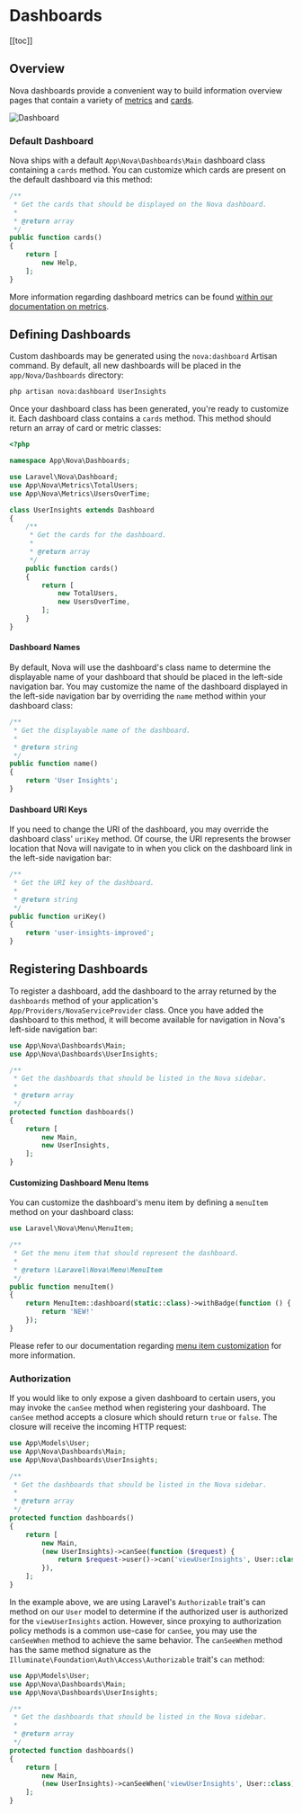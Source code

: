 # Dashboards

[[toc]]

## Overview

Nova dashboards provide a convenient way to build information overview pages that contain a variety of [metrics](./../metrics/defining-metrics.md) and [cards](../customization/cards.md).

![Dashboard](./img/dashboard.png)

### Default Dashboard

Nova ships with a default `App\Nova\Dashboards\Main` dashboard class containing a `cards` method. You can customize which cards are present on the default dashboard via this method:

```php
/**
 * Get the cards that should be displayed on the Nova dashboard.
 *
 * @return array
 */
public function cards()
{
    return [
        new Help,
    ];
}
```

More information regarding dashboard metrics can be found [within our documentation on metrics](../metrics/registering-metrics.html#dashboard-metrics).

## Defining Dashboards

Custom dashboards may be generated using the `nova:dashboard` Artisan command. By default, all new dashboards will be placed in the `app/Nova/Dashboards` directory:

```bash
php artisan nova:dashboard UserInsights
```

Once your dashboard class has been generated, you're ready to customize it. Each dashboard class contains a `cards` method. This method should return an array of card or metric classes:

```php
<?php

namespace App\Nova\Dashboards;

use Laravel\Nova\Dashboard;
use App\Nova\Metrics\TotalUsers;
use App\Nova\Metrics\UsersOverTime;

class UserInsights extends Dashboard
{
    /**
     * Get the cards for the dashboard.
     *
     * @return array
     */
    public function cards()
    {
        return [
            new TotalUsers,
            new UsersOverTime,
        ];
    }
}
```

#### Dashboard Names

By default, Nova will use the dashboard's class name to determine the displayable name of your dashboard that should be placed in the left-side navigation bar. You may customize the name of the dashboard displayed in the left-side navigation bar by overriding the `name` method within your dashboard class:

```php
/**
 * Get the displayable name of the dashboard.
 *
 * @return string
 */
public function name()
{
    return 'User Insights';
}
```

#### Dashboard URI Keys

If you need to change the URI of the dashboard, you may override the dashboard class' `uriKey` method. Of course, the URI represents the browser location that Nova will navigate to in when you click on the dashboard link in the left-side navigation bar:

```php
/**
 * Get the URI key of the dashboard.
 *
 * @return string
 */
public function uriKey()
{
    return 'user-insights-improved';
}
```

## Registering Dashboards

To register a dashboard, add the dashboard to the array returned by the `dashboards` method of your application's `App/Providers/NovaServiceProvider` class. Once you have added the dashboard to this method, it will become available for navigation in Nova's left-side navigation bar:

```php
use App\Nova\Dashboards\Main;
use App\Nova\Dashboards\UserInsights;

/**
 * Get the dashboards that should be listed in the Nova sidebar.
 *
 * @return array
 */
protected function dashboards()
{
    return [
        new Main,
        new UserInsights,
    ];
}
```

#### Customizing Dashboard Menu Items

You can customize the dashboard's menu item by defining a `menuItem` method on your dashboard class:

```php
use Laravel\Nova\Menu\MenuItem;

/**
 * Get the menu item that should represent the dashboard.
 *
 * @return \Laravel\Nova\Menu\MenuItem
 */
public function menuItem()
{
    return MenuItem::dashboard(static::class)->withBadge(function () {
        return 'NEW!'
    });
}
```

Please refer to our documentation regarding [menu item customization](./menus.html#menu-item-badges) for more information.

### Authorization

If you would like to only expose a given dashboard to certain users, you may invoke the `canSee` method when registering your dashboard. The `canSee` method accepts a closure which should return `true` or `false`. The closure will receive the incoming HTTP request:

```php
use App\Models\User;
use App\Nova\Dashboards\Main;
use App\Nova\Dashboards\UserInsights;

/**
 * Get the dashboards that should be listed in the Nova sidebar.
 *
 * @return array
 */
protected function dashboards()
{
    return [
        new Main,
        (new UserInsights)->canSee(function ($request) {
            return $request->user()->can('viewUserInsights', User::class);
        }),
    ];
}
```

In the example above, we are using Laravel's `Authorizable` trait's can method on our `User` model to determine if the authorized user is authorized for the `viewUserInsights` action. However, since proxying to authorization policy methods is a common use-case for `canSee`, you may use the `canSeeWhen` method to achieve the same behavior. The `canSeeWhen` method has the same method signature as the `Illuminate\Foundation\Auth\Access\Authorizable` trait's `can` method:

```php
use App\Models\User;
use App\Nova\Dashboards\Main;
use App\Nova\Dashboards\UserInsights;

/**
 * Get the dashboards that should be listed in the Nova sidebar.
 *
 * @return array
 */
protected function dashboards()
{
    return [
        new Main,
        (new UserInsights)->canSeeWhen('viewUserInsights', User::class),
    ];
}
```
